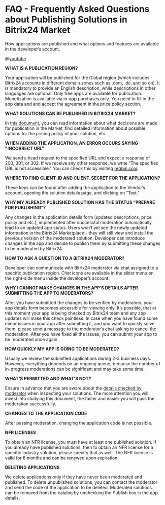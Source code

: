 # FAQ - Frequently Asked Questions about Publishing Solutions in Bitrix24 Market

How applications are published and what options and features are available in the developer’s account.

@[youtube](https://youtu.be/zDAv4xDF5Yc)


**WHAT IS A PUBLICATION REGION?**

Your application will be published for the Global region (which includes Bitrix24 accounts in different domain zones such as .com, .de, and so on). It is mandatory to provide an English description, while descriptions in other languages are optional. Only free apps are available for publication. Monetization is available via in-app purchases only. You need to fill in the app data and and accept the agreement in the price policy section.

**WHAT SOLUTIONS CAN BE PUBLISHED IN BITRIX24 MARKET?**

In [this document](https://vendors.bitrix24.com/upload/EN_2.2.%20marketplace_application24_publication.pdf), you can read information about what decisions are made for publication in the Market, find detailed information about possible options for the pricing policy of your solution, etc.

**WHEN ADDING THE APPLICATION, AN ERROR OCCURS SAYING "INCORRECT URL"**

We send a head request to the specified URL and expect a response of 200, 301, or 302. If we receive any other response, we write "The specified URL is not accessible." You can check this by visiting [reqbin.com](https://reqbin.com/).

**WHERE TO FIND CLIENT_ID AND CLIENT_SECRET FOR THE APPLICATION?**

These keys can be found after adding the application to the Vendor’s account, opening the solution details page, and clicking on "Test."

**WHY MY ALREADY PUBLISHED SOLUTION HAS THE STATUS “PREPARE FOR PUBLISHING”?**

Any changes in the application details form (updated descriptions, price policy and etc.), implemented after successful moderation automatically lead to an updated app status. Users won’t yet see the newly updated information in the Bitrix24 Marketplace - they will still view and install the previous version of the moderated solution. Developer can introduce changes in the app and decide to publish them by submitting these changes to be moderated by Bitrix24.

**HOW TO ASK A QUESTION TO A BITRIX24 MODERATOR?**

Developer can communicate with Bitrix24 moderator via chat assigned to a specific publication region. Chat icons are available in the slider menu on the right-side menu inside the developer’s account.

**WHY I CANNOT MAKE CHANGES IN THE APP’S DETAILS AFTER SUBMITTING THE APP TO MODERATORS?**

After you have submitted the changes to be verified by moderators, your app details form becomes accessible for viewing only. It’s possible, that at this moment your app is being checked by Bitrix24 team and any app updates will make this check pointless. In case when you have found some minor issues in your app after submitting it, and you want to quickly solve them, please send a message to the moderator’s chat asking to cancel the moderation. After you have fixed all the issues, you can submit your app to be moderated once again.

**HOW QUICKLY MY APP IS GOING TO BE MODERATED?**

Usually we review the submitted applications during 2-3 business days. However, everything depends on an ongoing queue, because the number of in-progress moderations can be significant and may take some time.

**WHAT'S PERMITTED AND WHAT'S NOT?**

Ensure in advance that you are aware about the [details checked by moderator](common-requirements.md) when inspecting your solutions. The more attention you will invest into studying this document, the faster and easier you will pass the moderation successfully.

**CHANGES TO THE APPLICATION CODE**

After passing moderation, changing the application code is not possible.

**NFR LICENSES**

To obtain an NFR license, you must have at least one published solution. If you already have published solutions, then to obtain an NFR license for a specific industry solution, please specify that as well. The NFR license is valid for 6 months and can be renewed upon expiration.

**DELETING APPLICATIONS**

We delete applications only if they have never been moderated and published. To delete unpublished solutions, you can contact the moderator and send the code of the application to be deleted. Moderated solutions can be removed from the catalog by unchecking the Publish box in the app details.